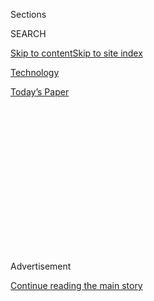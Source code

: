 <div id="app">

<div>

<div>

<div>

<div class="NYTAppHideMasthead css-1q2w90k e1suatyy0">

<div class="section css-ui9rw0 e1suatyy2">

<div class="css-eph4ug er09x8g0">

<div class="css-6n7j50">

</div>

<span class="css-1dv1kvn">Sections</span>

<div class="css-10488qs">

<span class="css-1dv1kvn">SEARCH</span>

</div>

[Skip to content](#site-content)[Skip to site
index](#site-index)

</div>

<div id="masthead-section-label" class="css-1wr3we4 eaxe0e00">

[Technology](https://www.nytimes3xbfgragh.onion/section/technology)

</div>

<div class="css-10698na e1huz5gh0">

</div>

</div>

<div id="masthead-bar-one" class="section hasLinks css-15hmgas e1csuq9d3">

<div class="css-uqyvli e1csuq9d0">

</div>

<div class="css-1uqjmks e1csuq9d1">

</div>

<div class="css-9e9ivx">

[](https://myaccount.nytimes3xbfgragh.onion/auth/login?response_type=cookie&client_id=vi)

</div>

<div class="css-1bvtpon e1csuq9d2">

[Today’s
Paper](https://www.nytimes3xbfgragh.onion/section/todayspaper)

</div>

</div>

</div>

</div>

<div data-aria-hidden="false">

<div id="site-content" data-role="main">

<div>

<div class="css-1aor85t" style="opacity:0.000000001;z-index:-1;visibility:hidden">

<div class="css-1hqnpie">

<div class="css-epjblv">

<span class="css-17xtcya">[Technology](/section/technology)</span><span class="css-x15j1o">|</span><span class="css-fwqvlz">Amazon
Pushes Facial Recognition to Police. Critics See Surveillance
Risk.</span>

</div>

<div class="css-k008qs">

<div class="css-1iwv8en">

<span class="css-18z7m18"></span>

<div>

</div>

</div>

<span class="css-1n6z4y">https://nyti.ms/2IWdonh</span>

<div class="css-1705lsu">

<div class="css-4xjgmj">

<div class="css-4skfbu" data-role="toolbar" data-aria-label="Social Media Share buttons, Save button, and Comments Panel with current comment count" data-testid="share-tools">

  - 
  - 
  - 
  - 
    
    <div class="css-6n7j50">
    
    </div>

  - 

</div>

</div>

</div>

</div>

</div>

</div>

<div id="NYT_TOP_BANNER_REGION" class="css-13pd83m">

</div>

<div id="top-wrapper" class="css-1sy8kpn">

<div id="top-slug" class="css-l9onyx">

Advertisement

</div>

[Continue reading the main
story](#after-top)

<div class="ad top-wrapper" style="text-align:center;height:100%;display:block;min-height:250px">

<div id="top" class="place-ad" data-position="top" data-size-key="top">

</div>

</div>

<div id="after-top">

</div>

</div>

<div id="sponsor-wrapper" class="css-1hyfx7x">

<div id="sponsor-slug" class="css-19vbshk">

Supported by

</div>

[Continue reading the main
story](#after-sponsor)

<div id="sponsor" class="ad sponsor-wrapper" style="text-align:center;height:100%;display:block">

</div>

<div id="after-sponsor">

</div>

</div>

<div class="css-1vkm6nb ehdk2mb0">

# Amazon Pushes Facial Recognition to Police. Critics See Surveillance Risk.

</div>

<div class="css-79elbk" data-testid="photoviewer-wrapper">

<div class="css-z3e15g" data-testid="photoviewer-wrapper-hidden">

</div>

<div class="css-1a48zt4 ehw59r15" data-testid="photoviewer-children">

![<span class="css-16f3y1r e13ogyst0" data-aria-hidden="true">Amazon
promotes its facial recognition technology on the company’s website,
saying that the service can track people in a video even when their
faces are not
visible.</span><span class="css-cnj6d5 e1z0qqy90" itemprop="copyrightHolder"><span class="css-1ly73wi e1tej78p0">Credit...</span><span><span>Amazon</span></span></span>](https://static01.graylady3jvrrxbe.onion/images/2018/05/23/business/23AMAZON-2/merlin_138518058_4c53be0e-9f0c-42dd-8bc6-b4818f5d18aa-articleLarge.jpg?quality=75&auto=webp&disable=upscale)

</div>

</div>

<div class="css-xt80pu e12qa4dv0">

<div class="css-18e8msd">

<div class="css-vp77d3 epjyd6m0">

<div class="css-1baulvz">

By [<span class="css-1baulvz last-byline" itemprop="name">Nick
Wingfield</span>](http://www.nytimes3xbfgragh.onion/by/nick-wingfield)

</div>

</div>

  - May 22,
    2018

  - 
    
    <div class="css-4xjgmj">
    
    <div class="css-d8bdto" data-role="toolbar" data-aria-label="Social Media Share buttons, Save button, and Comments Panel with current comment count" data-testid="share-tools">
    
      - 
      - 
      - 
      - 
        
        <div class="css-6n7j50">
        
        </div>
    
      - 
    
    </div>
    
    </div>

</div>

</div>

<div class="section meteredContent css-1r7ky0e" name="articleBody" itemprop="articleBody">

<div class="css-1fanzo5 StoryBodyCompanionColumn">

<div class="css-53u6y8">

SEATTLE — In late 2016, Amazon
[introduced](https://aws.amazon.com/blogs/aws/amazon-rekognition-image-detection-and-recognition-powered-by-deep-learning/)
a new online service that could help identify faces and other objects in
images, offering it to anyone at a low cost through its giant cloud
computing division, Amazon Web Services.

Not long after, it began pitching the technology to law enforcement
agencies, saying the program could aid criminal investigations by
recognizing suspects in photos and videos. It used a couple of early
customers, like the Orlando Police Department in Florida and the
Washington County Sheriff’s Office in Oregon, to encourage other
officials to sign up.

But now that aggressive push is putting the giant tech company at the
center of an increasingly heated debate around the role of facial
recognition in law enforcement. Fans of the technology see a powerful
new tool for catching criminals, but detractors see an instrument of
mass surveillance.

On Tuesday, the American Civil Liberties Union led a group of more than
two dozen civil rights organizations that asked Amazon to stop selling
its image recognition system, called Rekognition, to law enforcement.
The group says that the police could use it to track protesters or
others whom authorities deem suspicious, rather than limiting it to
people committing crimes.

</div>

</div>

<div class="css-1fanzo5 StoryBodyCompanionColumn">

<div class="css-53u6y8">

Facial recognition is not new technology, but the organizations appear
to be focusing on Amazon because of its prominence and what they see as
a departure from the company’s oft-stated focus on customers.

“Amazon Rekognition is primed for abuse in the hands of governments,”
the group [said in the
letter](https://www.aclunc.org/docs/20180522_AR_Coalition_Letter.pdf),
which was addressed to Jeff Bezos, Amazon’s chief executive. “This
product poses a grave threat to communities, including people of color
and immigrants, and to the trust and respect Amazon has worked to
build.”

With the letter, the A.C.L.U. released a collection of internal emails
and other documents from law enforcement agencies in Washington County
and Orlando that it obtained through open records requests. The
correspondence between Amazon and law enforcement officials provides an
unusual peek into the company’s ambitions with facial recognition tools,
and how it has interacted with some of the officials using its products.

Many of the companies supplying the technology are security contractors
little known to the public, but Amazon is one of the first major tech
companies to actively market technology for conducting facial
recognition to law enforcement. The efforts are still a tiny part of
Amazon’s business, with the service one of dozens it offers through
Amazon Web Services. But few companies have Amazon’s ability to
effectively push widespread adoption of tech products.

</div>

</div>

<div class="css-79elbk" data-testid="photoviewer-wrapper">

<div class="css-z3e15g" data-testid="photoviewer-wrapper-hidden">

</div>

<div class="css-1a48zt4 ehw59r15" data-testid="photoviewer-children">

![<span class="css-16f3y1r e13ogyst0" data-aria-hidden="true">Amazon’s
campus in downtown Seattle. The American Civil Liberties Union and other
civil rights groups are asking the company to stop selling its
image-recognition system, Rekognition, to law enforcement
authorities.</span><span class="css-cnj6d5 e1z0qqy90" itemprop="copyrightHolder"><span class="css-1ly73wi e1tej78p0">Credit...</span><span>Ruth
Fremson/The New York
Times</span></span>](https://static01.graylady3jvrrxbe.onion/images/2018/05/23/business/23AMAZON/merlin_97580653_a15dec1d-0c99-48aa-9d89-7198f3b8742c-articleLarge.jpg?quality=75&auto=webp&disable=upscale)

</div>

</div>

<div class="css-1fanzo5 StoryBodyCompanionColumn">

<div class="css-53u6y8">

“The idea that a massive and highly resourced company like Amazon has
moved decisively into this space could mark a sea change for this
technology,” said Alvaro Bedoya, executive director at the Center on
Privacy & Technology at the Georgetown University Law Center.

</div>

</div>

<div class="css-1fanzo5 StoryBodyCompanionColumn">

<div class="css-53u6y8">

In a statement, a spokeswoman for Amazon Web Services stressed that the
company offered a general image recognition technology that could
automate the process of identifying people, objects and activities. She
said amusement parks had used it to find lost children, and Sky News,
the British broadcaster, used it [last
weekend](http://www.streamingmedia.com/PressRelease/Sky-to-Launch-Live-Whos-Who-innovation-for-Royal-Wedding_47055.aspx)
to automatically identify guests attending the royal wedding. (The New
York Times has also used the technology, including for the royal
wedding.)

The spokeswoman said that, as with all A.W.S. services, the company
requires customers to comply with the law.

The United States military and intelligence agencies have used facial
recognition tools for years in overseas conflicts to identify possible
terrorist suspects. But domestic law enforcement agencies [are
increasingly using the
technology](https://www.nytimes3xbfgragh.onion/2015/08/13/us/facial-recognition-software-moves-from-overseas-wars-to-local-police.html)
at home for more routine forms of policing.

The people who can be identified through facial recognition systems are
not just those with criminal records. More than 130 million American
adults are in facial recognition databases that can be searched in
criminal investigations, the Center on Privacy & Technology at
Georgetown Law [estimates](https://www.perpetuallineup.org/).

Facial recognition is showing up in new corners of public life all the
time, often followed by challenges from critics about its efficacy as a
security tool and its impact on privacy. Arenas are using it [to screen
for known
troublemakers](https://www.nytimes3xbfgragh.onion/2018/03/13/sports/facial-recognition-madison-square-garden.html)
at events, while the Department of Homeland Security is using it [to
identify foreign
visitors](https://www.nytimes3xbfgragh.onion/2017/12/21/us/politics/facial-scans-airports-security-privacy.html)
who overstay their visas at airports. And in China, facial recognition
is ubiquitous, used to identify customers in stores and single out
jaywalkers.

There are also concerns about the accuracy of facial recognition, with
troubling variations based on gender and race. [One
study](https://www.nytimes3xbfgragh.onion/2018/02/09/technology/facial-recognition-race-artificial-intelligence.html)
by the Massachusetts Institute of Technology showed that the gender of
darker-skinned women was misidentified up to 35 percent of the time by
facial recognition software.

</div>

</div>

<div class="css-1fanzo5 StoryBodyCompanionColumn">

<div class="css-53u6y8">

“We have it being used in unaccountable ways and with no regulation,”
said Malkia Cyril, executive director of the Center for Media Justice, a
nonprofit civil rights organization that signed the A.C.L.U.’s letter to
Amazon.

The documents the A.C.L.U. obtained from the Orlando Police Department
show city officials considering using video analysis tools from Amazon
with footage from surveillance cameras, body-worn cameras and drones.

Amazon may have gone a little far in describing what the technology can
do. This month, it published a video of an Amazon official, Ranju Das,
speaking at a company event in Seoul, South Korea, in which he said
Orlando could even use Amazon’s Rekognition system to find the
whereabouts of the mayor through cameras around the
city.

</div>

</div>

<div class="css-cfo9c3">

</div>

<div style="max-width:100%;margin:0 auto">

<div class="css-17dprlf" data-id="100000003820245" data-slug="tech-newsletter-signup" style="max-width:630px">

</div>

</div>

<div class="css-1fanzo5 StoryBodyCompanionColumn">

<div class="css-53u6y8">

In a statement, a spokesman for the Orlando Police Department, Sgt.
Eduardo Bernal, said the city was not using Amazon’s technology to track
the location of elected officials in its jurisdiction, nor did it have
plans to. He said the department was testing Amazon’s service now, but
was not using it in investigations or public spaces.

“We are always looking for new solutions to further our ability to keep
the residents and visitors of Orlando safe,” he said.

</div>

</div>

<div class="css-1fanzo5 StoryBodyCompanionColumn">

<div class="css-53u6y8">

(On Thursday, Amazon added a note on [the YouTube page for the video of
Mr. Das](https://www.youtube.com/watch?time_continue=1628&v=sUzuJc-xBEE)
that said he “got confused and misspoke about the City of Orlando’s use
of A.W.S. technologies.”)

Early last year, the company began courting the Washington County
Sheriff’s Office outside of Portland, Ore., eager to promote how it was
using Amazon’s service for recognizing faces, emails obtained by the
A.C.L.U. show. Chris Adzima, a systems analyst in the office, told
Amazon officials that he fed about 300,000 images from the county’s mug
shot database into Amazon’s system.

Within a week of going live, the system was used to identify and arrest
a suspect who stole more than $5,000 from local stores, he said, adding
there were no leads before the system identified him. The technology was
also cheap, costing just a few dollars a month after a setup fee of
around $400.

Mr. Adzima ended up [writing a blog
post](https://aws.amazon.com/blogs/machine-learning/using-amazon-rekognition-to-identify-persons-of-interest-for-law-enforcement/)
for Amazon about how the sheriff’s office was using Rekognition. He
[spoke](https://youtu.be/LwjaPKo1Qkk?t=26m42s) at one of the company’s
technical conferences, and local media began reporting on their efforts.
After the attention, other law enforcement agencies in Oregon, Arizona
and California began to reach to Washington County to learn more about
how it was using Amazon’s system, emails show.

In February of last year, before the publicity wave, Mr. Adzima told an
Amazon representative in an email that the county’s lawyer was worried
the public might believe “that we are constantly checking faces from
everything, kind of a Big Brother vibe.”

“They are concerned that A.C.L.U. might consider this the government
getting in bed with big data,” Mr. Adzima said in an email. He did not
respond to a request for comment for this article.

Deputy Jeff Talbot, a spokesman for the Washington County Sheriff’s
Office, said Amazon’s facial recognition system was not being used for
mass surveillance by the office. The company has a policy to use the
technology only to identify a suspect in a criminal investigation, he
said, and has no plans to use it with footage from body cameras or
real-time surveillance systems.

“We are aware of those privacy concerns,” he said. “That’s why we have a
policy drafted and why we’ve tried to educate the public about what we
do and don’t do.”

</div>

</div>

</div>

<div>

</div>

<div>

</div>

<div>

</div>

<div>

<div id="bottom-wrapper" class="css-1ede5it">

<div id="bottom-slug" class="css-l9onyx">

Advertisement

</div>

[Continue reading the main
story](#after-bottom)

<div id="bottom" class="ad bottom-wrapper" style="text-align:center;height:100%;display:block;min-height:90px">

</div>

<div id="after-bottom">

</div>

</div>

</div>

</div>

</div>

## Site Index

<div>

</div>

## Site Information Navigation

  - [© <span>2020</span> <span>The New York Times
    Company</span>](https://help.nytimes3xbfgragh.onion/hc/en-us/articles/115014792127-Copyright-notice)

<!-- end list -->

  - [NYTCo](https://www.nytco.com/)
  - [Contact
    Us](https://help.nytimes3xbfgragh.onion/hc/en-us/articles/115015385887-Contact-Us)
  - [Work with us](https://www.nytco.com/careers/)
  - [Advertise](https://nytmediakit.com/)
  - [T Brand Studio](http://www.tbrandstudio.com/)
  - [Your Ad
    Choices](https://www.nytimes3xbfgragh.onion/privacy/cookie-policy#how-do-i-manage-trackers)
  - [Privacy](https://www.nytimes3xbfgragh.onion/privacy)
  - [Terms of
    Service](https://help.nytimes3xbfgragh.onion/hc/en-us/articles/115014893428-Terms-of-service)
  - [Terms of
    Sale](https://help.nytimes3xbfgragh.onion/hc/en-us/articles/115014893968-Terms-of-sale)
  - [Site
    Map](https://spiderbites.nytimes3xbfgragh.onion)
  - [Help](https://help.nytimes3xbfgragh.onion/hc/en-us)
  - [Subscriptions](https://www.nytimes3xbfgragh.onion/subscription?campaignId=37WXW)

</div>

</div>

</div>

</div>
